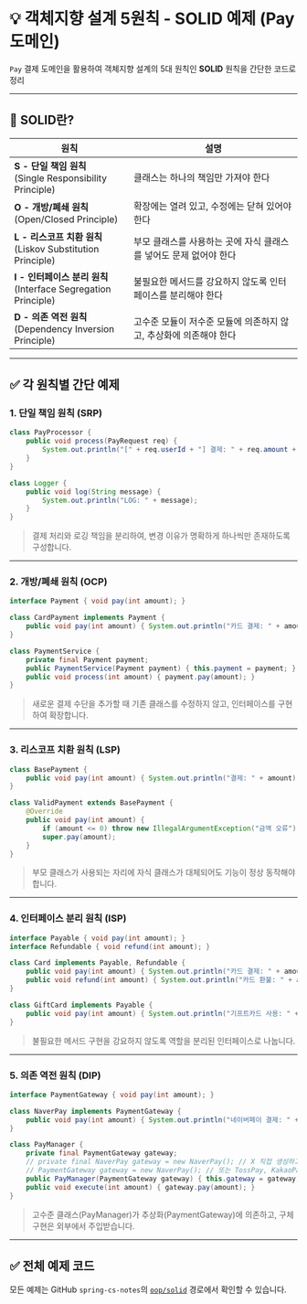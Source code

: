 # 💡 객체지향 설계 5원칙 - SOLID 예제 (Pay 도메인)

`Pay` 결제 도메인을 활용하여 객체지향 설계의 5대 원칙인 **SOLID** 원칙을 간단한 코드로 정리

---

## 🔸 SOLID란?

| 원칙 | 설명 |
|------|------|
| **S - 단일 책임 원칙**<br>(Single Responsibility Principle) | 클래스는 하나의 책임만 가져야 한다 |
| **O - 개방/폐쇄 원칙**<br>(Open/Closed Principle) | 확장에는 열려 있고, 수정에는 닫혀 있어야 한다 |
| **L - 리스코프 치환 원칙**<br>(Liskov Substitution Principle) | 부모 클래스를 사용하는 곳에 자식 클래스를 넣어도 문제 없어야 한다 |
| **I - 인터페이스 분리 원칙**<br>(Interface Segregation Principle) | 불필요한 메서드를 강요하지 않도록 인터페이스를 분리해야 한다 |
| **D - 의존 역전 원칙**<br>(Dependency Inversion Principle) | 고수준 모듈이 저수준 모듈에 의존하지 않고, 추상화에 의존해야 한다 |

---

## ✅ 각 원칙별 간단 예제

### 1. 단일 책임 원칙 (SRP)

```java
class PayProcessor {
    public void process(PayRequest req) {
        System.out.println("[" + req.userId + "] 결제: " + req.amount + "원");
    }
}

class Logger {
    public void log(String message) {
        System.out.println("LOG: " + message);
    }
}
```

> 결제 처리와 로깅 책임을 분리하여, 변경 이유가 명확하게 하나씩만 존재하도록 구성합니다.

---

### 2. 개방/폐쇄 원칙 (OCP)

```java
interface Payment { void pay(int amount); }

class CardPayment implements Payment {
    public void pay(int amount) { System.out.println("카드 결제: " + amount); }
}

class PaymentService {
    private final Payment payment;
    public PaymentService(Payment payment) { this.payment = payment; }
    public void process(int amount) { payment.pay(amount); }
}
```

> 새로운 결제 수단을 추가할 때 기존 클래스를 수정하지 않고, 인터페이스를 구현하여 확장합니다.

---

### 3. 리스코프 치환 원칙 (LSP)

```java
class BasePayment {
    public void pay(int amount) { System.out.println("결제: " + amount); }
}

class ValidPayment extends BasePayment {
    @Override
    public void pay(int amount) {
        if (amount <= 0) throw new IllegalArgumentException("금액 오류");
        super.pay(amount);
    }
}
```

> 부모 클래스가 사용되는 자리에 자식 클래스가 대체되어도 기능이 정상 동작해야 합니다.

---

### 4. 인터페이스 분리 원칙 (ISP)

```java
interface Payable { void pay(int amount); }
interface Refundable { void refund(int amount); }

class Card implements Payable, Refundable {
    public void pay(int amount) { System.out.println("카드 결제: " + amount); }
    public void refund(int amount) { System.out.println("카드 환불: " + amount); }
}

class GiftCard implements Payable {
    public void pay(int amount) { System.out.println("기프트카드 사용: " + amount); }
}
```

> 불필요한 메서드 구현을 강요하지 않도록 역할을 분리된 인터페이스로 나눕니다.

---

### 5. 의존 역전 원칙 (DIP)

```java
interface PaymentGateway { void pay(int amount); }

class NaverPay implements PaymentGateway {
    public void pay(int amount) { System.out.println("네이버페이 결제: " + amount); }
}

class PayManager {
    private final PaymentGateway gateway;
    // private final NaverPay gateway = new NaverPay(); // X 직접 생성하고 사용
    // PaymentGateway gateway = new NaverPay(); // 또는 TossPay, KakaoPay도 가능
    public PayManager(PaymentGateway gateway) { this.gateway = gateway; }
    public void execute(int amount) { gateway.pay(amount); }
}
```

> 고수준 클래스(PayManager)가 추상화(PaymentGateway)에 의존하고, 구체 구현은 외부에서 주입받습니다.

---

## ✅ 전체 예제 코드

모든 예제는 GitHub `spring-cs-notes`의 [`oop/solid`](https://github.com/devHjlee/spring-cs-notes/tree/main/src/main/java/com/lhj/springcsnotes/oop/solid) 경로에서 확인할 수 있습니다.

